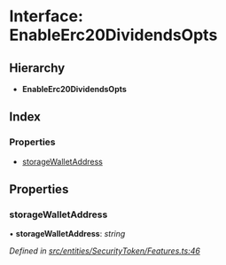 # Interface: EnableErc20DividendsOpts

## Hierarchy

* **EnableErc20DividendsOpts**

## Index

### Properties

* [storageWalletAddress](entities.securitytoken.enableerc20dividendsopts.md#storagewalletaddress)

## Properties

###  storageWalletAddress

• **storageWalletAddress**: *string*

*Defined in [src/entities/SecurityToken/Features.ts:46](https://github.com/PolymathNetwork/polymath-sdk/blob/ce52226/src/entities/SecurityToken/Features.ts#L46)*
